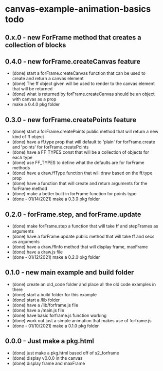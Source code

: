 # canvas-example-animation-basics todo

## 0.x.0 - new ForFrame method that creates a collection of blocks

## 0.4.0 - new forFrame.createCanvas feature
* (done) start a forFrame.createCanvas function that can be used to create and return a canvas element
* (done) The ff object given will be used to render to the canvas element that will be returned
* (done) what is returned by forFrame.createCanvas should be an object with canvas as a prop
* make a 0.4.0 pkg folder

## 0.3.0 - new forFrame.createPoints feature
* (done) start a forFrame.createPoints public method that will return a new kind of ff object
* (done) have a ff.type prop that will default to 'plain' for forFrame.create and 'points' for forFrame.createPoints
* (done) have a FF_TYPES const that will be a collection of objects for each type
* (done) use FF_TYPES to define what the defaults are for forFrame methods
* (done) have a draw.ffType function that will draw based on the ff.type prop
* (done) have a function that will create and return arguments for the forFrame method
* (done) make a better built in forFrame function for points type
* (done - 01/14/2021) make a 0.3.0 pkg folder

## 0.2.0 - forFrame.step, and forFrame.update
* (done) make forFrame.step a function that will take ff and stepFrames as arguments
* (done) have a forFrame.update public method that will take ff and secs as arguments
* (done) have a draw.ffInfo method that will display frame, maxFrame
* (done) have a draw.js file
* (done - 01/12/2021) make a 0.2.0 pkg folder

## 0.1.0 - new main example and build folder
* (done) create an old_code folder and place all the old code examples in there
* (done) start a build folder for this example
* (done) start a /lib folder
* (done) have a /lib/forframe.js file
* (done) have a /main.js file
* (done) have basic forframe.js function working
* (done) work out just a simple animation that makes use of forframe.js
* (done - 01/10/2021) make a 0.1.0 pkg folder

## 0.0.0 - Just make a pkg.html
* (done) just make a pkg.html based off of s2_forframe
* (done) display v0.0.0 in the canvas
* (done) display frame and maxFrame
